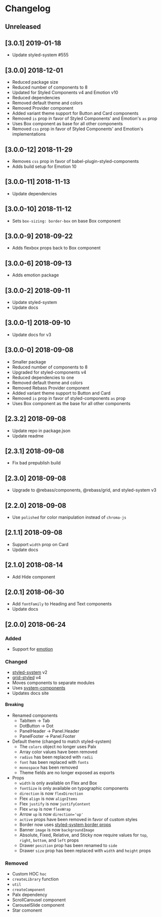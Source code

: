 
# Changelog

## Unreleased

## [3.0.1] 2019-01-18

- Update styled-system #555

## [3.0.0] 2018-12-01

- Reduced package size
- Reduced number of components to 8
- Updated for Styled Components v4 and Emotion v10
- Reduced dependencies
- Removed default theme and colors
- Removed Provider component
- Added variant theme support for Button and Card components
- Removed `is` prop in favor of Styled Components' and Emotion's `as` prop
- Uses Box component as base for all other components
- Removed `css` prop in favor of Styled Components' and Emotion's implementations

## [3.0.0-12] 2018-11-29

- Removes `css` prop in favor of babel-plugin-styled-components
- Adds build setup for Emotion 10

## [3.0.0-11] 2018-11-13

- Update dependencies

## [3.0.0-10] 2018-11-12

- Sets `box-sizing: border-box` on base Box component

## [3.0.0-9] 2018-09-22

- Adds flexbox props back to Box component

## [3.0.0-6] 2018-09-13

- Adds emotion package

## [3.0.0-2] 2018-09-11

- Update styled-system
- Update docs

## [3.0.0-1] 2018-09-10

- Update docs for v3

## [3.0.0-0] 2018-09-08

- Smaller package
- Reduced number of components to 8
- Upgraded for styled-components v4
- Reduced dependencies to one
- Removed default theme and colors
- Removed Rebass Provider component
- Added variant theme support to Button and Card
- Removed `is` prop in favor of styled-components `as` prop
- Uses Box component as the base for all other components

## [2.3.2] 2018-09-08

- Update repo in package.json
- Update readme

## [2.3.1] 2018-09-08

- Fix bad prepublish build

## [2.3.0] 2018-09-08

- Upgrade to @rebass/components, @rebass/grid, and styled-system v3

## [2.2.0] 2018-09-08

- Use `polished` for color manipulation instead of `chroma-js`

## [2.1.1] 2018-09-08

- Support `width` prop on Card
- Update docs

## [2.1.0] 2018-08-14

- Add Hide component

## [2.0.1] 2018-06-30

- Add `fontFamily` to Heading and Text components
- Update docs

## [2.0.0] 2018-06-24

### Added

- Support for [emotion][emotion]

### Changed

- [styled-system](https://github.com/jxnblk/styled-system) v2
- [grid-styled](https://github.com/jxnblk/grid-styled) v4
- Moves components to separate modules
- Uses [system-components](https://github.com/jxnblk/styled-system/tree/master/system-components)
- Updates docs site

#### Breaking

- Renamed components
  - TabItem -> Tab
  - DotButton -> Dot
  - PanelHeader -> Panel.Header
  - PanelFooter -> Panel.Footer
- Default theme (changed to match styled-system)
  - The `colors` object no longer uses Palx
  - Array color values have been removed
  - `radius` has been replaced with `radii`
  - `font` has been replaced with `fonts`
  - `monospace` has been removed
  - Theme fields are no longer exposed as exports
- Props
  - `width` is only available on Flex and Box
  - `fontSize` is only available on typographic components
  - `direction` is now `flexDirection`
  - Flex `align` is now `alignItems`
  - Flex `justify` is now `justifyContent`
  - Flex `wrap` is now `flexWrap`
  - Arrow `up` is now `direction='up'`
  - `active` props have been removed in favor of custom styles
  - Border now uses [styled-system border props](https://github.com/jxnblk/styled-system#borders)
  - Banner `image` is now `backgroundImage`
  - Absolute, Fixed, Relative, and Sticky now require values for `top`, `right`, `bottom`, and `left` props
  - Drawer `position` prop has been renamed to `side`
  - Drawer `size` prop has been replaced with `width` and `height` props

### Removed

- Custom HOC `hoc`
- `createLibrary` function
- `util`
- `createComponent`
- Palx dependency
- ScrollCarousel component
- CarouselSlide component
- Star comonent


[emotion]: https://github.com/emotion-js/emotion
